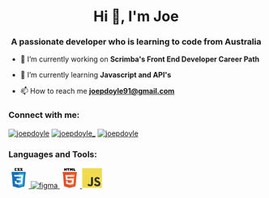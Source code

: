 <h1 align="center">Hi 👋, I'm Joe</h1>
<h3 align="center">A passionate developer who is learning to code from Australia</h3>

- 🔭 I’m currently working on **Scrimba's Front End Developer Career Path**

- 🌱 I’m currently learning **Javascript and API's**

- 📫 How to reach me **joepdoyle91@gmail.com**

<h3 align="left">Connect with me:</h3>
<p align="left">
<a href="https://codepen.io/joepdoyle" target="blank"><img align="center" src="https://raw.githubusercontent.com/rahuldkjain/github-profile-readme-generator/master/src/images/icons/Social/codepen.svg" alt="joepdoyle" height="30" width="40" /></a>
<a href="https://twitter.com/joepdoyle_" target="blank"><img align="center" src="https://raw.githubusercontent.com/rahuldkjain/github-profile-readme-generator/master/src/images/icons/Social/twitter.svg" alt="joepdoyle_" height="30" width="40" /></a>
<a href="https://linkedin.com/in/joepdoyle" target="blank"><img align="center" src="https://raw.githubusercontent.com/rahuldkjain/github-profile-readme-generator/master/src/images/icons/Social/linked-in-alt.svg" alt="joepdoyle" height="30" width="40" /></a>
</p>

<h3 align="left">Languages and Tools:</h3>
<p align="left"> <a href="https://www.w3schools.com/css/" target="_blank"> <img src="https://raw.githubusercontent.com/devicons/devicon/master/icons/css3/css3-original-wordmark.svg" alt="css3" width="40" height="40"/> </a> <a href="https://www.figma.com/" target="_blank"> <img src="https://www.vectorlogo.zone/logos/figma/figma-icon.svg" alt="figma" width="40" height="40"/> </a> <a href="https://www.w3.org/html/" target="_blank"> <img src="https://raw.githubusercontent.com/devicons/devicon/master/icons/html5/html5-original-wordmark.svg" alt="html5" width="40" height="40"/> </a> <a href="https://developer.mozilla.org/en-US/docs/Web/JavaScript" target="_blank"> <img src="https://raw.githubusercontent.com/devicons/devicon/master/icons/javascript/javascript-original.svg" alt="javascript" width="40" height="40"/> </a> </p>
